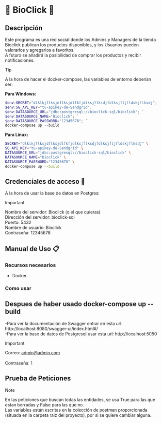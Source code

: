 # 🍃 BioClick 🍃

## Descripción 

Este programa es una red social donde los Admins y Managers de la tienda Bioclick publican los productos disponibles, y los Usuarios pueden valorarlos y agregarlos a favoritos.</br> A futuro se añadirá la posibilidad de comprar los productos y recibir notificaciones.

>[!TIP]
>A la hora de hacer el docker-compose, las variables de entorno deberían ser:
>
>**Para Windows:**
>
>```powershell
>$env:SECRET="dlklkjflksjdflksjdlfkfjdlksjflksdjfdlksjfljfldskjflksdj"; `
>$env:SG_API_KEY="tu-apikey-de-Sendgrid"; `
>$env:DATASOURCE_URL="jdbc:postgresql://bioclick-sql/bioclick"; `
>$env:DATASOURCE_NAME="Bioclick"; `
>$env:DATASOURCE_PASSWORD="12345678"; `
>docker-compose up --build
>```
>
>**Para Linux:**
>
>```bash
>SECRET="dlklkjflksjdflksjdlfkfjdlksjflksdjfdlksjfljfldskjflksdj" \
>SG_API_KEY="tu-apikey-de-Sendgrid" \
>DATASOURCE_URL="jdbc:postgresql://bioclick-sql/bioclick" \
>DATASOURCE_NAME="Bioclick" \
>DATASOURCE_PASSWORD="12345678" \
>docker-compose up --build
>```



## Credenciales de acceso 🔑

A la hora de usar la base de datos en Postgres:

>[!IMPORTANT]
>Nombre del servidor: Bioclick (o el que quieras)</br>
>Dirección del servidor: bioclick-sql</br>
>Puerto: 5432</br>
>Nombre de usuario: Bioclick</br>
>Contraseña: 12345678

## Manual de Uso 📋
### Recursos necesarios
- Docker.
  
### Como usar
  ## Despues de haber usado docker-compose up --build
-Para ver la documentación de Swagger entrar en esta url: http://localhost:8080/swagger-ui/index.html#/</br>
-Para ver la base de datos de Postgresql usar esta url: http://localhost:5050
>[!IMPORTANT]
>Correo: admin@admin.com</br></br>
>Contraseña: 1

## Prueba de Peticiones

>[!NOTE]
>En las peticiones que buscan todas las entidades, se usa True para las que estan borradas y False para las que no.</br>
>Las variables están escritas en la colección de postman proporcionada (situada en la carpeta raiz del proyecto), por si se quiere cambiar alguna.
